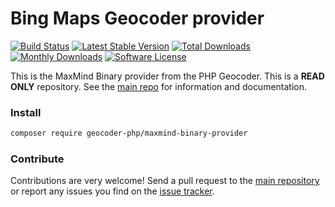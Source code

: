 # Bing Maps Geocoder provider
[![Build Status](https://travis-ci.org/geocoder-php/maxmind-binary-provider.svg?branch=master)](http://travis-ci.org/geocoder-php/maxmind-binary-provider)
[![Latest Stable Version](https://poser.pugx.org/geocoder-php/maxmind-binary-provider/v/stable)](https://packagist.org/packages/geocoder-php/maxmind-binary-provider)
[![Total Downloads](https://poser.pugx.org/geocoder-php/maxmind-binary-provider/downloads)](https://packagist.org/packages/geocoder-php/maxmind-binary-provider)
[![Monthly Downloads](https://poser.pugx.org/geocoder-php/maxmind-binary-provider/d/monthly.png)](https://packagist.org/packages/geocoder-php/maxmind-binary-provider)
[![Software License](https://img.shields.io/badge/license-MIT-brightgreen.svg?style=flat-square)](LICENSE)

This is the MaxMind Binary provider from the PHP Geocoder. This is a **READ ONLY** repository. See the
[main repo](https://github.com/geocoder-php/Geocoder) for information and documentation. 

### Install

```bash
composer require geocoder-php/maxmind-binary-provider
```

### Contribute

Contributions are very welcome! Send a pull request to the [main repository](https://github.com/geocoder-php/Geocoder) or 
report any issues you find on the [issue tracker](https://github.com/geocoder-php/Geocoder/issues).
